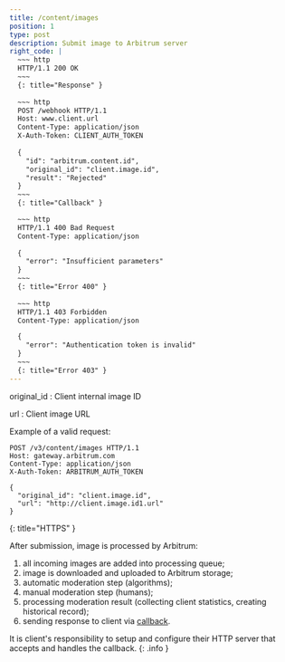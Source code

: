 ```yaml
---
title: /content/images
position: 1
type: post
description: Submit image to Arbitrum server
right_code: |
  ~~~ http
  HTTP/1.1 200 OK
  ~~~
  {: title="Response" }
  
  ~~~ http
  POST /webhook HTTP/1.1
  Host: www.client.url
  Content-Type: application/json
  X-Auth-Token: CLIENT_AUTH_TOKEN
  
  {
    "id": "arbitrum.content.id",
    "original_id": "client.image.id",
    "result": "Rejected"
  }
  ~~~
  {: title="Callback" }

  ~~~ http
  HTTP/1.1 400 Bad Request
  Content-Type: application/json
  
  {
    "error": "Insufficient parameters"
  }
  ~~~
  {: title="Error 400" }
 
  ~~~ http
  HTTP/1.1 403 Forbidden
  Content-Type: application/json

  {
    "error": "Authentication token is invalid"
  }
  ~~~
  {: title="Error 403" }
---
```

original_id
: Client internal image ID

url
: Client image URL

<!-- This call will return a maximum of 100 books
{: .info } -->

Example of a valid request:
<!-- Lists all the images you have access to. You can paginate by using the parameters listed above. -->

~~~ http
POST /v3/content/images HTTP/1.1
Host: gateway.arbitrum.com
Content-Type: application/json
X-Auth-Token: ARBITRUM_AUTH_TOKEN

{
  "original_id": "client.image.id",
  "url": "http://client.image.id1.url"
}
~~~
{: title="HTTPS" }

After submission, image is processed by Arbitrum:

1. all incoming images are added into processing queue;
2. image is downloaded and uploaded to Arbitrum storage;
3. automatic moderation step (algorithms);
4. manual moderation step (humans);
5. processing moderation result (collecting client statistics, creating historical record);
6. sending response to client via [callback](/#/callback/image_moderation_result).

It is client's responsibility to setup and configure their HTTP server that accepts and
handles the callback.
{: .info }
